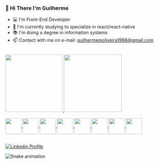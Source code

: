 ###  👋 Hi There I'm Guilherme

- 💻 I'm Front-End Developer
- 📝 I'm currently studying to specialize in react/react-native
- 📚 I'm doing a degree in information systems
- 📫 Contact with me on e-mail: guilhermemoliveira1998@gmail.com
<br>
<div>
  <a href="https://github.com/guilhermematos13">
  <img height="180em" src="https://github-readme-stats.vercel.app/api?username=guilhermematos13&show_icons=true&theme=transparent"/>
  <img height="180em" src="https://github-readme-stats.vercel.app/api/top-langs/?username=guilhermematos13&layout=compact&theme=transparent"/>
</div>

  <div style="display: inline_block"><br>
  <img align="center" height="50" width="50" src="https://cdn.jsdelivr.net/gh/devicons/devicon/icons/angularjs/angularjs-original.svg"/>
  <img align="center" height="50" width="50" src="https://cdn.jsdelivr.net/gh/devicons/devicon/icons/typescript/typescript-original.svg" />
  <img align="center" height="50" width="50" src="https://cdn.jsdelivr.net/gh/devicons/devicon/icons/javascript/javascript-original.svg" />
  <img align="center" height="50" width="50" src="https://cdn.jsdelivr.net/gh/devicons/devicon/icons/react/react-original.svg" />
  <img align="center" height="50" width="50" src="https://cdn.jsdelivr.net/gh/devicons/devicon/icons/html5/html5-original.svg" />
  <img align="center" height="50" width="50" src="https://cdn.jsdelivr.net/gh/devicons/devicon/icons/css3/css3-original.svg" />
  <img align="center" height="50" width="50" src="https://cdn.jsdelivr.net/gh/devicons/devicon/icons/tailwindcss/tailwindcss-plain.svg" />
  <img align="center" height="50" width="50" src="https://cdn.jsdelivr.net/gh/devicons/devicon/icons/github/github-original.svg" />
  </div>

##
[![Linkedin Profile](https://img.shields.io/badge/LinkedIn-0077B5?style=for-the-badge&logo=linkedin&logoColor=white)](https://www.linkedin.com/in/guilherme-matos-990a19179/)

  ![Snake animation](https://github.com/guilhermematos13/guilhermematos13/blob/output/github-contribution-grid-snake.svg)
